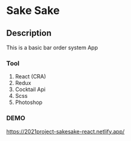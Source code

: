 # Sake Sake

## Description

This is a basic bar order system App

### Tool 
1. React (CRA)
2. Redux
3. Cocktail Api
4. Scss
5. Photoshop


### DEMO
https://2021project-sakesake-react.netlify.app/
